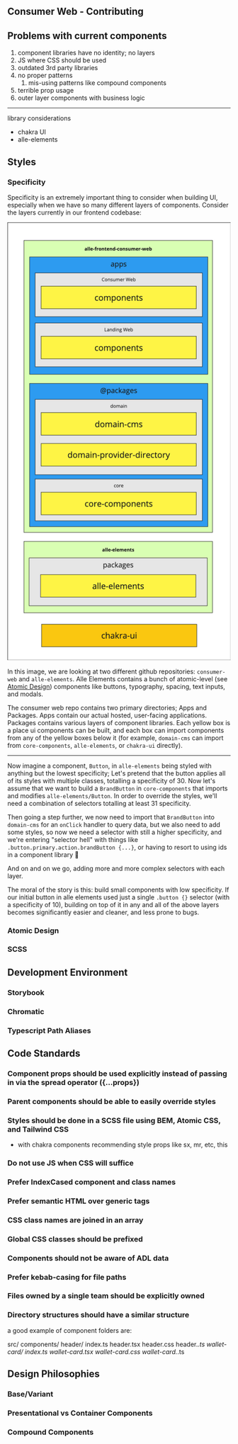 ## Consumer Web - Contributing


## Problems with current components

1. component libraries have no identity; no layers
2. JS where CSS should be used
3. outdated 3rd party libraries
4. no proper patterns
   1. mis-using patterns like compound components
5. terrible prop usage
6. outer layer components with business logic

--------------------------------------------------

library considerations
- chakra UI
- alle-elements

## Styles

### Specificity

Specificity is an extremely important thing to consider when building UI, especially when we have so many different layers of components. Consider the layers currently in our frontend codebase:

![Alle Frontend Layers](./docs/assets/alle-frontend-layers.png)

In this image, we are looking at two different github repositories: `consumer-web` and `alle-elements`. Alle Elements contains a bunch of atomic-level (see [Atomic Design](#atomic-design)) components like buttons, typography, spacing, text inputs, and modals.

The consumer web repo contains two primary directories; Apps and Packages. Apps contain our actual hosted, user-facing applications. Packages contains various layers of component libraries. Each yellow box is a place ui components can be built, and each box can import components from any of the yellow boxes below it (for example, `domain-cms` can import from `core-components`, `alle-elements`, or `chakra-ui` directly).

---

Now imagine a component, `Button`, in `alle-elements` being styled with anything but the lowest specificity; Let's pretend that the button applies all of its styles with multiple classes, totalling a specificity of 30. Now let's assume that we want to build a `BrandButton` in `core-components` that imports and modifies `alle-elements/Button`. In order to override the styles, we'll need a combination of selectors totalling at least 31 specificity.

Then going a step further, we now need to import that `BrandButton` into `domain-cms` for an `onClick` handler to query data, but we also need to add some styles, so now we need a selector with still a higher specificity, and we're entering "selector hell" with things like `.button.primary.action.brandButton {...}`, or having to resort to using ids in a component library 🤢

And on and on we go, adding more and more complex selectors with each layer.

The moral of the story is this: build small components with low specificity. If our initial button in alle elements used just a single `.button {}` selector (with a specificity of 10), building on top of it in any and all of the above layers becomes significantly easier and cleaner, and less prone to bugs.

### Atomic Design

### SCSS

## Development Environment

### Storybook

### Chromatic

### Typescript Path Aliases

## Code Standards

### Component props should be used explicitly instead of passing in via the spread operator ({...props})

### Parent components should be able to easily override styles

### Styles should be done in a SCSS file using BEM, Atomic CSS, and Tailwind CSS

- with chakra components recommending style props like sx, mr, etc, this 

### Do not use JS when CSS will suffice

### Prefer IndexCased component and class names

### Prefer semantic HTML over generic tags

### CSS class names are joined in an array

### Global CSS classes should be prefixed

### Components should not be aware of ADL data

### Prefer kebab-casing for file paths

### Files owned by a single team should be explicitly owned

### Directory structures should have a similar structure

a good example of component folders are:

src/
  components/
    header/
      index.ts
      header.tsx
      header.css
      header.*.ts
    wallet-card/
      index.ts
      wallet-card.tsx
      wallet-card.css
      wallet-card.*.ts

## Design Philosophies

### Base/Variant

### Presentational vs Container Components

### Compound Components